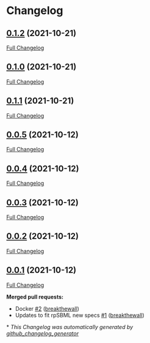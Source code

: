 # Changelog

## [0.1.2](https://github.com/neilswainston/sbmltosbol/tree/0.1.2) (2021-10-21)

[Full Changelog](https://github.com/neilswainston/sbmltosbol/compare/0.1.0...0.1.2)

## [0.1.0](https://github.com/neilswainston/sbmltosbol/tree/0.1.0) (2021-10-21)

[Full Changelog](https://github.com/neilswainston/sbmltosbol/compare/0.1.1...0.1.0)

## [0.1.1](https://github.com/neilswainston/sbmltosbol/tree/0.1.1) (2021-10-21)

[Full Changelog](https://github.com/neilswainston/sbmltosbol/compare/0.0.5...0.1.1)

## [0.0.5](https://github.com/neilswainston/sbmltosbol/tree/0.0.5) (2021-10-12)

[Full Changelog](https://github.com/neilswainston/sbmltosbol/compare/0.0.4...0.0.5)

## [0.0.4](https://github.com/neilswainston/sbmltosbol/tree/0.0.4) (2021-10-12)

[Full Changelog](https://github.com/neilswainston/sbmltosbol/compare/0.0.3...0.0.4)

## [0.0.3](https://github.com/neilswainston/sbmltosbol/tree/0.0.3) (2021-10-12)

[Full Changelog](https://github.com/neilswainston/sbmltosbol/compare/0.0.2...0.0.3)

## [0.0.2](https://github.com/neilswainston/sbmltosbol/tree/0.0.2) (2021-10-12)

[Full Changelog](https://github.com/neilswainston/sbmltosbol/compare/0.0.1...0.0.2)

## [0.0.1](https://github.com/neilswainston/sbmltosbol/tree/0.0.1) (2021-10-12)

[Full Changelog](https://github.com/neilswainston/sbmltosbol/compare/ba317f8cea4e18702283063b1cc018a27d4ecc98...0.0.1)

**Merged pull requests:**

- Docker [\#2](https://github.com/neilswainston/SbmlToSbol/pull/2) ([breakthewall](https://github.com/breakthewall))
- Updates to fit rpSBML new specs [\#1](https://github.com/neilswainston/SbmlToSbol/pull/1) ([breakthewall](https://github.com/breakthewall))



\* *This Changelog was automatically generated by [github_changelog_generator](https://github.com/github-changelog-generator/github-changelog-generator)*
